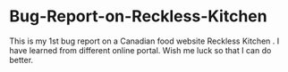 # Bug-Report-on-Reckless-Kitchen
This is my 1st bug report on a Canadian food website  Reckless Kitchen . I have learned from different  online portal. Wish me luck so that I can do better. 
